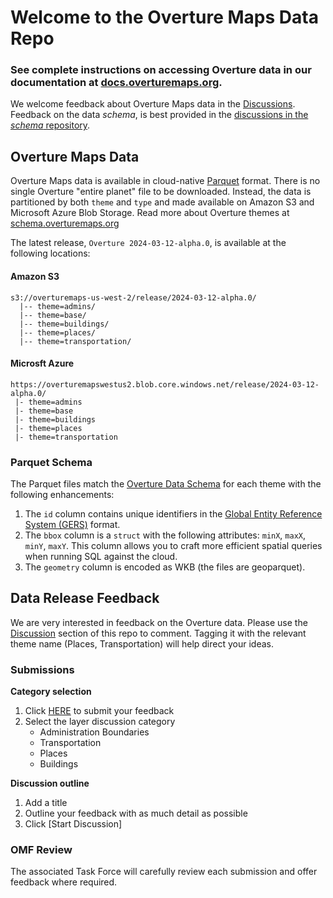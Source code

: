 Welcome to the Overture Maps Data Repo
===

### See complete instructions on accessing Overture data in our documentation at [docs.overturemaps.org](https://docs.overturemaps.org/). 

We welcome feedback about Overture Maps data in the [Discussions](https://github.com/OvertureMaps/data/discussions/new/choose). Feedback on the data *schema*, is best provided in the [discussions in the *schema* repository](https://github.com/OvertureMaps/schema/discussions).


Overture Maps Data
---
Overture Maps data is available in cloud-native [Parquet](https://parquet.apache.org/docs/) format.
There is no single Overture "entire planet" file to be downloaded. Instead, the data is partitioned by both `theme` and `type` and made available on Amazon S3 and Microsoft Azure Blob Storage. Read more about Overture themes at [schema.overturemaps.org](https://schema.overturemaps.org)

The latest release, `Overture 2024-03-12-alpha.0`, is available at the following locations: 

#### Amazon S3 
```
s3://overturemaps-us-west-2/release/2024-03-12-alpha.0/
  |-- theme=admins/
  |-- theme=base/
  |-- theme=buildings/
  |-- theme=places/
  |-- theme=transportation/
```

#### Microsft Azure
```
https://overturemapswestus2.blob.core.windows.net/release/2024-03-12-alpha.0/
 |- theme=admins
 |- theme=base
 |- theme=buildings
 |- theme=places
 |- theme=transportation
```

### Parquet Schema
The Parquet files match the [Overture Data Schema](https://docs.overturemaps.org/)
for each theme with the following enhancements:

1. The `id` column contains unique identifiers in the [Global Entity Reference System (GERS)](https://docs.overturemaps.org/gers/) format.
2. The `bbox` column is a `struct` with the following attributes:
   `minX`, `maxX`, `minY`, `maxY`. This column allows you to craft more
   efficient spatial queries when running SQL against the cloud.
3. The `geometry` column is encoded as WKB (the files are geoparquet).


Data Release Feedback
---
We are very interested in feedback on the Overture data. Please use the [Discussion](https://github.com/OvertureMaps/data/discussions) section of this repo to comment. Tagging it with the relevant theme name (Places, Transportation) will help direct your ideas.

### Submissions

**Category selection**
1. Click [HERE](https://github.com/OvertureMaps/data/discussions/new/choose) to submit your feedback
2. Select the layer discussion category
   - Administration Boundaries
   - Transportation
   - Places
   - Buildings

**Discussion outline**
1. Add a title
2. Outline your feedback with as much detail as possible
3. Click [Start Discussion]

### OMF Review
The associated Task Force will carefully review each submission and offer feedback where required.
